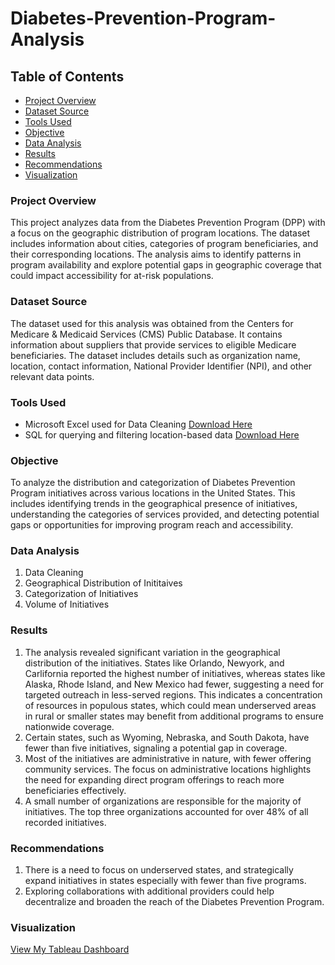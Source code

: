 # Diabetes-Prevention-Program-Analysis

## Table of Contents
- [Project Overview](#project-overview)
- [Dataset Source](#dataset-source)
- [Tools Used](#tools-used)
- [Objective](#objective)
- [Data Analysis](#data-analysis)
- [Results](#results)
- [Recommendations](#recommendations)
- [Visualization](#visualization)

### Project Overview

This project analyzes data from the Diabetes Prevention Program (DPP) with a focus on the geographic distribution of program locations. The dataset includes information about cities, categories of program beneficiaries, and their corresponding locations. The analysis aims to identify patterns in program availability and explore potential gaps in geographic coverage that could impact accessibility for at-risk populations.

### Dataset Source

The dataset used for this analysis was obtained from the Centers for Medicare & Medicaid Services (CMS) Public Database. It contains information about suppliers that provide services to eligible Medicare beneficiaries. The dataset includes details such as organization name, location, contact information, National Provider Identifier (NPI), and other relevant data points.

### Tools Used

- Microsoft Excel used for Data Cleaning [Download Here](https://microsoft.com)
- SQL for querying and filtering location-based data [Download Here](https://sqliteonline.com)

### Objective
To analyze the distribution and categorization of Diabetes Prevention Program initiatives across various locations in the United States. This includes identifying trends in the geographical presence of initiatives, understanding the categories of services provided, and detecting potential gaps or opportunities for improving program reach and accessibility.

### Data Analysis
1. Data Cleaning
2. Geographical Distribution of Inititaives
3. Categorization of Initiatives
4. Volume of Initiatives

### Results
1. The analysis revealed significant variation in the geographical distribution of the initiatives. States like Orlando, Newyork, and Carlifornia reported the highest number of initiatives, whereas states like Alaska, Rhode Island, and New Mexico had fewer, suggesting a need for targeted outreach in less-served regions. This indicates a concentration of resources in populous states, which could mean underserved areas in rural or smaller states may benefit from additional programs to ensure nationwide coverage.
2. Certain states, such as Wyoming, Nebraska, and South Dakota, have fewer than five initiatives, signaling a potential gap in coverage.
3. Most of the initiatives are administrative in nature, with fewer offering community services. The focus on administrative locations highlights the need for expanding direct program offerings to reach more beneficiaries effectively.
4. A small number of organizations are responsible for the majority of initiatives. The top three organizations accounted for over 48% of all recorded initiatives.
   
### Recommendations
1. There is a need to focus on underserved states, and strategically expand initiatives in states especially with fewer than five programs.
2. Exploring collaborations with additional providers could help decentralize and broaden the reach of the Diabetes Prevention Program.

### Visualization
[View My Tableau Dashboard](https://public.tableau.com/views/DiabetesPreventionProgramAnalysis/Dashboard1?:language=en-US&:sid=&:redirect=auth&:display_count=n&:origin=viz_share_link)
   
   


